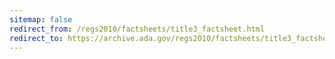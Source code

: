 ```yaml
---
sitemap: false 
redirect_from: /regs2010/factsheets/title3_factsheet.html 
redirect_to: https://archive.ada.gov/regs2010/factsheets/title3_factsheet.html 
---
```

